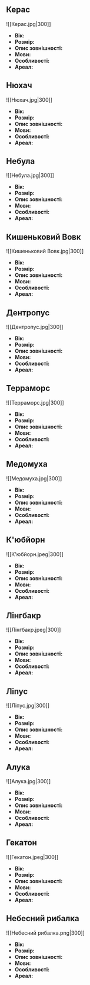 ## **Керас**
![[Керас.jpg|300]]
- **Вік:**
- **Розмір:**
- **Опис зовнішності:**
- **Мови:**
- **Особливості:**
- **Ареал:**

## **Нюхач**
![[Нюхач.jpg|300]]
- **Вік:**
- **Розмір:**
- **Опис зовнішності:**
- **Мови:**
- **Особливості:**
- **Ареал:**

## **Небула**
![[Небула.jpg|300]]
- **Вік:**
- **Розмір:**
- **Опис зовнішності:**
- **Мови:**
- **Особливості:**
- **Ареал:**

## **Кишеньковий Вовк**
![[Кишеньковий Вовк.jpg|300]]
- **Вік:**
- **Розмір:**
- **Опис зовнішності:**
- **Мови:**
- **Особливості:**
- **Ареал:**

## **Дентропус**
![[Дентропус.jpg|300]]
- **Вік:**
- **Розмір:**
- **Опис зовнішності:**
- **Мови:**
- **Особливості:**
- **Ареал:**

## **Терраморс**
![[Терраморс.jpg|300]]
- **Вік:**
- **Розмір:**
- **Опис зовнішності:**
- **Мови:**
- **Особливості:**
- **Ареал:**
## **Медомуха**
![[Медомуха.jpg|300]]
- **Вік:**
- **Розмір:**
- **Опис зовнішності:**
- **Мови:**
- **Особливості:**
- **Ареал:**

## **К'юбйорн**
![[К'юбйорн.jpeg|300]]
- **Вік:**
- **Розмір:**
- **Опис зовнішності:**
- **Мови:**
- **Особливості:**
- **Ареал:**

## **Лінгбакр**
![[Лінгбакр.jpeg|300]]
- **Вік:**
- **Розмір:**
- **Опис зовнішності:**
- **Мови:**
- **Особливості:**
- **Ареал:**

## **Ліпус**
![[Ліпус.jpg|300]]
- **Вік:**
- **Розмір:**
- **Опис зовнішності:**
- **Мови:**
- **Особливості:**
- **Ареал:**

## **Алука**
![[Алука.jpg|300]]
- **Вік:**
- **Розмір:**
- **Опис зовнішності:**
- **Мови:**
- **Особливості:**
- **Ареал:**

## **Гекатон**
![[Гекатон.jpeg|300]]
- **Вік:**
- **Розмір:**
- **Опис зовнішності:**
- **Мови:**
- **Особливості:**
- **Ареал:**

## **Небесний рибалка**
![[Небесний рибалка.png|300]]
- **Вік:**
- **Розмір:**
- **Опис зовнішності:**
- **Мови:**
- **Особливості:**
- **Ареал:**